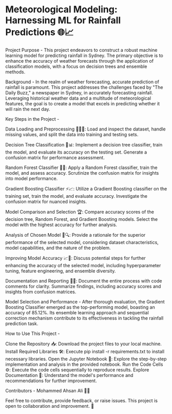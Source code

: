 # Meteorological Modeling: Harnessing ML for Rainfall Predictions 🌐📈

Project Purpose - This project endeavors to construct a robust machine learning model for predicting rainfall in Sydney. The primary objective is to enhance the accuracy of weather forecasts through the application of classification models, with a focus on decision trees and ensemble methods.

Background - In the realm of weather forecasting, accurate prediction of rainfall is paramount. This project addresses the challenges faced by "The Daily Buzz," a newspaper in Sydney, in accurately forecasting rainfall. Leveraging historical weather data and a multitude of meteorological features, the goal is to create a model that excels in predicting whether it will rain the next day.

Key Steps in the Project -

Data Loading and Preprocessing 🕵️‍♂️🔄: Load and inspect the dataset, handle missing values, and split the data into training and testing sets.

Decision Tree Classification 🌳📊: Implement a decision tree classifier, train the model, and evaluate its accuracy on the testing set. Generate a confusion matrix for performance assessment.

Random Forest Classifier 🌲🤖: Apply a Random Forest classifier, train the model, and assess accuracy. Scrutinize the confusion matrix for insights into model performance.

Gradient Boosting Classifier ⚡📈: Utilize a Gradient Boosting classifier on the training set, train the model, and evaluate accuracy. Investigate the confusion matrix for nuanced insights.

Model Comparison and Selection 🏆: Compare accuracy scores of the decision tree, Random Forest, and Gradient Boosting models. Select the model with the highest accuracy for further analysis.

Analysis of Chosen Model 🧐🔍: Provide a rationale for the superior performance of the selected model, considering dataset characteristics, model capabilities, and the nature of the problem.

Improving Model Accuracy 📈🚀: Discuss potential steps for further enhancing the accuracy of the selected model, including hyperparameter tuning, feature engineering, and ensemble diversity.

Documentation and Reporting 📝📘: Document the entire process with code comments for clarity. Summarize findings, including accuracy scores and insights from confusion matrices.

Model Selection and Performance - After thorough evaluation, the Gradient Boosting Classifier emerged as the top-performing model, boasting an accuracy of 85.12%. Its ensemble learning approach and sequential correction mechanism contribute to its effectiveness in tackling the rainfall prediction task.

How to Use This Project -

Clone the Repository 📥: Download the project files to your local machine. 
Install Required Libraries 🛠️: Execute pip install -r requirements.txt to install necessary libraries.
Open the Jupyter Notebook 📓: Explore the step-by-step implementation and analysis in the provided notebook.
Run the Code Cells ⚙️: Execute the code cells sequentially to reproduce results.
Explore Documentation 📖: Understand the model's performance and recommendations for further improvement.

Contributors - Mohammed Ahsan Ali 👨‍💻

Feel free to contribute, provide feedback, or raise issues. This project is open to collaboration and improvement. 🌟
